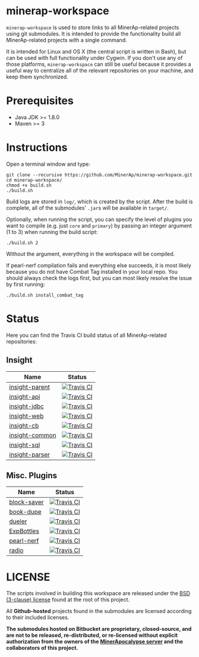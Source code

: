 # minerap-workspace

`minerap-workspace` is used to store links to all MinerAp-related projects using git submodules.
It is intended to provide the functionality build all MinerAp-related projects with a single command.

It is intended for Linux and OS X (the central script is written in Bash), but can be used with full functionality under Cygwin. If you don't use any of those platforms, `minerap-workspace` can still be useful because it provides a useful way to centralize all of the relevant repositories on your machine, and keep them synchronized.

# Prerequisites

* Java JDK >= 1.8.0
* Maven >= 3

# Instructions

Open a terminal window and type:
    
    git clone --recursive https://github.com/MinerAp/minerap-workspace.git
    cd minerap-workspace/
    chmod +x build.sh
    ./build.sh

Build logs are stored in `log/`, which is created by the script.
After the build is complete, all of the submodules' `.jar`s will be available in `target/`.

Optionally, when running the script, you can specify the level of plugins you want to compile (e.g. just `core` and `primary`) by passing an integer argument (1 to 3) when running the build script:

    ./build.sh 2

Without the argument, everything in the workspace will be compiled.

If pearl-nerf compilation fails and everything else succeeds, it is most likely because you do not have Combat Tag installed in your local repo.
You should always check the logs first, but you can most likely resolve the issue by first running:

    ./build.sh install_combat_tag

# Status

Here you can find the Travis CI build status of all MinerAp-related repositories:

## Insight

Name|Status
----|------
[insight-parent](https://github.com/MinerAp/insight-parent)|[![Travis CI](https://secure.travis-ci.org/MinerAp/insight-parent.png)](http://travis-ci.org/#!/MinerAp/insight-parent)
[insight-api](https://github.com/MinerAp/insight-api)|[![Travis CI](https://secure.travis-ci.org/MinerAp/insight-api.png)](http://travis-ci.org/#!/MinerAp/insight-api)
[insight-jdbc](https://github.com/MinerAp/insight-jdbc)|[![Travis CI](https://secure.travis-ci.org/MinerAp/insight-jdbc.png)](http://travis-ci.org/#!/MinerAp/insight-jdbc)
[insight-web](https://github.com/MinerAp/insight-web)|[![Travis CI](https://secure.travis-ci.org/MinerAp/insight-web.png)](http://travis-ci.org/#!/MinerAp/insight-web)
[insight-cb](https://github.com/MinerAp/insight-cb)|[![Travis CI](https://secure.travis-ci.org/MinerAp/insight-cb.png)](http://travis-ci.org/#!/MinerAp/insight-cb)
[insight-common](https://github.com/MinerAp/insight-common)|[![Travis CI](https://secure.travis-ci.org/MinerAp/insight-common.png)](http://travis-ci.org/#!/MinerAp/insight-common)
[insight-sql](https://github.com/MinerAp/insight-sql)|[![Travis CI](https://secure.travis-ci.org/MinerAp/insight-sql.png)](http://travis-ci.org/#!/MinerAp/insight-sql)
[insight-parser](https://github.com/MinerAp/insight-parser)|[![Travis CI](https://secure.travis-ci.org/MinerAp/insight-parser.png)](http://travis-ci.org/#!/MinerAp/insight-parser)

## Misc. Plugins
Name|Status
----|------
[block-saver](https://github.com/MinerAp/block-saver)|[![Travis CI](https://secure.travis-ci.org/MinerAp/block-saver.png)](http://travis-ci.org/#!/MinerAp/block-saver)
[book-dupe](https://github.com/MinerAp/book-dupe)|[![Travis CI](https://secure.travis-ci.org/MinerAp/book-dupe.png)](http://travis-ci.org/#!/MinerAp/book-dupe)
[dueler](https://github.com/MinerAp/dueler)|[![Travis CI](https://secure.travis-ci.org/MinerAp/dueler.png)](http://travis-ci.org/#!/MinerAp/dueler)
[ExpBottles](https://github.com/MinerAp/ExpBottles)|[![Travis CI](https://secure.travis-ci.org/MinerAp/ExpBottles.png)](http://travis-ci.org/#!/MinerAp/ExpBottles)
[pearl-nerf](https://github.com/MinerAp/pearl-nerf)|[![Travis CI](https://secure.travis-ci.org/MinerAp/pearl-nerf.png)](http://travis-ci.org/#!/MinerAp/pearl-nerf)
[radio](https://github.com/MinerAp/radio)|[![Travis CI](https://secure.travis-ci.org/MinerAp/radio.png)](http://travis-ci.org/#!/MinerAp/radio)

# LICENSE

The scripts involved in building this workspace are released under the [BSD (3-clause) license](https://github.com/MinerAp/minerap-workspace/blob/master/LICENSE) found at the root of this project.

All **Github-hosted** projects found in the submodules are licensed according to their included licenses.

**The submodules hosted on Bitbucket are proprietary, closed-source, and are not to be released, re-distributed, or re-licensed without explicit authorization from the owners of the [MinerApocalypse server](https://minerap.com) and the collaborators of this project.**
